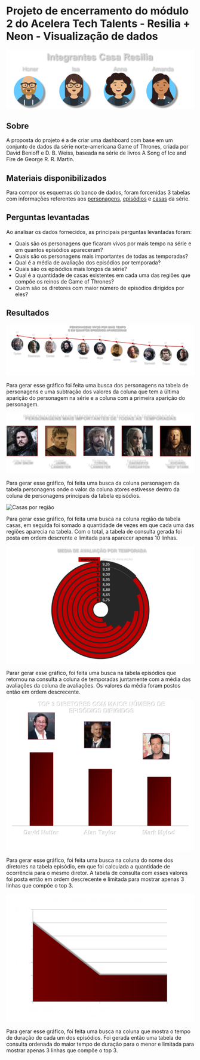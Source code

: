 <h1>Projeto de encerramento do módulo 2 do Acelera Tech Talents - Resilia + Neon - Visualização de dados</h1>

<img src="https://github.com/anncarln/data-analysis-GOT/blob/main/img/developers.png?raw=true" alt="Desenvolvedores">

<h2>Sobre</h2>
<p>A proposta do projeto é a de criar uma dashboard com base em um conjunto de dados da série norte-americana Game of Thrones, criada por David Benioff e D. B. Weiss, baseada na série de livros A Song of Ice and Fire de George R. R. Martin.
</p>

<h2>Materiais disponibilizados</h2>
<p>Para compor os esquemas do banco de dados, foram forcenidas 3 tabelas com informações referentes aos <a href="https://github.com/anncarln/data-analysis-GOT/blob/main/data/game-of-thrones-tables/characters.csv">personagens</a>, <a href="https://github.com/anncarln/data-analysis-GOT/blob/main/data/game-of-thrones-tables/episodes.csv">episódios</a> e <a href="https://github.com/anncarln/data-analysis-GOT/blob/main/data/game-of-thrones-tables/houses.csv">casas</a> da série.</p>

<h2>Perguntas levantadas</h2>
<p>Ao analisar os dados fornecidos, as principais perguntas levantadas foram:</p>
<ul>
  <li>Quais são os personagens que ficaram vivos por mais tempo na série e em quantos episódios apareceram?</li>
  <li>Quais são os personagens mais importantes de todas as temporadas?</li>
  <li>Qual é a média de avaliação dos episódios por temporada?</li>
  <li>Quais são os episódios mais longos da série?</li>
  <li>Qual é a quantidade de casas existentes em cada uma das regiões que compõe os reinos de Game of Thrones?</li>
  <li>Quem são os diretores com maior número de episódios dirigidos por eles?</li>
</ul>

<h2>Resultados</h2>
<img src="https://github.com/anncarln/data-analysis-GOT/blob/main/graphics/characteres-alive.png?raw=true" alt="Personagens vivos por mais tempo">
<p>Para gerar esse gráfico foi feita uma busca dos personagens na tabela de personagens e uma subtração dos valores da coluna que tem a última aparição do personagem na série e a coluna com a primeira aparição do personagem.</p>
<img src="https://github.com/anncarln/data-analysis-GOT/blob/main/graphics/characteres-beloved.png?raw=true" alt="Personagens mais importantes">
<p>Para gerar esse gráfico, foi feita uma busca da coluna personagem da tabela personagens onde o valor da coluna atores estivesse dentro da coluna de personagens principais da tabela episódios.</p>
<img src="https://github.com/anncarln/data-analysis-GOT/blob/main/graphics/houses.png?raw=true" alt="Casas por região">
<p>Para gerar esse gráfico, foi feita uma busca na coluna região da tabela casas, em seguida foi somado a quantidade de vezes em que cada uma das regiões aparecia na tabela. Com o total, a tabela de consulta gerada foi posta em ordem descrente e limitada para aparecer apenas 10 linhas.</p>
<img src="https://github.com/anncarln/data-analysis-GOT/blob/main/graphics/season-rating.png?raw=true" alt="Média de avaliação">
<p>Parar gerar esse gráfico, foi feita uma busca na tabela episódios que retornou na consulta a coluna de temporadas juntamente com a média das avaliações da coluna de avaliações. Os valores da média foram postos então em ordem descrecente.</p>
<img src="https://github.com/anncarln/data-analysis-GOT/blob/main/graphics/directors.png?raw=true" alt="Diretores">
 <p>Para gerar esse gráfico, foi feita uma busca na coluna do nome dos diretores na tabela episódio, em que foi calculada a quantidade de ocorrência para o mesmo diretor. A tabela de consulta com esses valores foi posta então em ordem descrecente e limitada para mostrar apenas 3 linhas que compõe o top 3.</p>
  <img src="https://github.com/anncarln/data-analysis-GOT/blob/main/graphics/duration-episodes.png?raw=true" alt="Duração dos episódios">
  <p>Para gerar esse gráfico, foi feita uma busca na coluna que mostra o tempo de duração de cada um dos episódios. Foi gerada então uma tabela de consulta ordenada do maior tempo de duração para o menor e limitada para mostrar apenas 3 linhas que compõe o top 3.</p>
